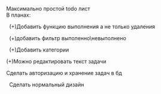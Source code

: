 Максимально простой todo лист
<br/>
В планах: 

  (+)Добавить функцию выполнения а не только удаления
  
  (+)добавить фильтр выполенно\невыполнено
  
  (+)Добавить категории

  (+)Можно редактировать текст задачи

  Сделать авторизацию и хранение задач в бд

  Сделать нормальный дизайн<br/>
